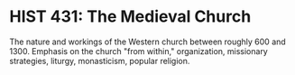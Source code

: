 # HIST 431: The Medieval Church

The nature and workings of the Western church between roughly 600 and 1300. Emphasis on the church "from within," organization, missionary strategies, liturgy, monasticism, popular religion.